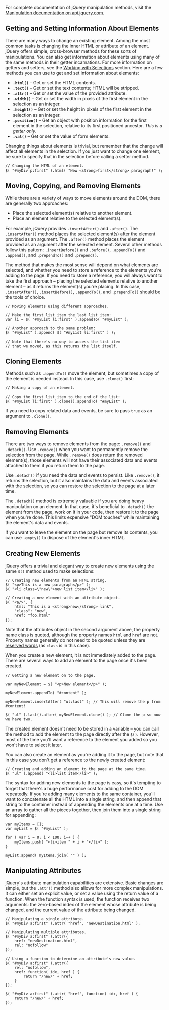 <script>{
	"title": "Manipulating Elements",
	"level": "beginner",
	"source": "http://jqfundamentals.com/legacy",
	"attribution": [ "jQuery Fundamentals" ]
}</script>

For complete documentation of jQuery manipulation methods, visit the [Manipulation documentation on api.jquery.com](http://api.jquery.com/category/manipulation/).

## Getting and Setting Information About Elements

There are many ways to change an existing element. Among the most common tasks is changing the inner HTML or attribute of an element. jQuery offers simple, cross-browser methods for these sorts of manipulations. You can also get information about elements using many of the same methods in their getter incarnations. For more information on getters and setters, see the [Working with Selections](/working-with-selections/) section. Here are a few methods you can use to get and set information about elements:

* **`.html()`** – Get or set the HTML contents.
* **`.text()`** – Get or set the text contents; HTML will be stripped.
* **`.attr()`** – Get or set the value of the provided attribute.
* **`.width()`** – Get or set the width in pixels of the first element in the selection as an integer.
* **`.height()`** – Get or set the height in pixels of the first element in the selection as an integer.
* **`.position()`** – Get an object with position information for the first element in the selection, relative to its first positioned ancestor. _This is a getter only_.
* **`.val()`** – Get or set the value of form elements.

Changing things about elements is trivial, but remember that the change will affect all elements in the selection. If you just want to change one element, be sure to specify that in the selection before calling a setter method.

```
// Changing the HTML of an element.
$( "#myDiv p:first" ).html( "New <strong>first</strong> paragraph!" );
```

## Moving, Copying, and Removing Elements

While there are a variety of ways to move elements around the DOM, there are generally two approaches:

*	Place the selected element(s) relative to another element.
*	Place an element relative to the selected element(s).

For example, jQuery provides `.insertAfter()` and `.after()`. The `.insertAfter()` method places the selected element(s) after the element provided as an argument. The `.after()` method places the element provided as an argument after the selected element. Several other methods follow this pattern: `.insertBefore()` and `.before()`, `.appendTo()` and `.append()`, and `.prependTo()` and `.prepend()`.

The method that makes the most sense will depend on what elements are selected, and whether you need to store a reference to the elements you're adding to the page. If you need to store a reference, you will always want to take the first approach – placing the selected elements relative to another element – as it returns the element(s) you're placing. In this case, `.insertAfter()`, `.insertBefore()`, `.appendTo()`, and `.prependTo()` should be the tools of choice.

```
// Moving elements using different approaches.

// Make the first list item the last list item:
var li = $( "#myList li:first" ).appendTo( "#myList" );

// Another approach to the same problem:
$( "#myList" ).append( $( "#myList li:first" ) );

// Note that there's no way to access the list item
// that we moved, as this returns the list itself.
```

## Cloning Elements

Methods such as `.appendTo()` move the element, but sometimes a copy of the element is needed instead. In this case, use `.clone()` first:

```
// Making a copy of an element.

// Copy the first list item to the end of the list:
$( "#myList li:first" ).clone().appendTo( "#myList" );
```

If you need to copy related data and events, be sure to pass `true` as an argument to `.clone()`.

## Removing Elements

There are two ways to remove elements from the page: `.remove()` and `.detach()`. Use `.remove()` when you want to permanently remove the selection from the page. While `.remove()` does return the removed element(s), those elements will not have their associated data and events attached to them if you return them to the page.

Use `.detach()` if you need the data and events to persist. Like `.remove()`, it returns the selection, but it also maintains the data and events associated with the selection, so you can restore the selection to the page at a later time.

The `.detach()` method is extremely valuable if you are doing heavy manipulation on an element. In that case, it's beneficial to `.detach()` the element from the page, work on it in your code, then restore it to the page when you're done. This limits expensive "DOM touches" while maintaining the element's data and events.

If you want to leave the element on the page but remove its contents, you can use `.empty()` to dispose of the element's inner HTML.

## Creating New Elements

jQuery offers a trivial and elegant way to create new elements using the same `$()` method used to make selections:

```
// Creating new elements from an HTML string.
$( "<p>This is a new paragraph</p>" );
$( "<li class=\"new\">new list item</li>" );
```

```
// Creating a new element with an attribute object.
$( "<a/>", {
	html: "This is a <strong>new</strong> link",
	"class": "new",
	href: "foo.html"
});
```

Note that the attributes object in the second argument above, the property name class is quoted, although the property names `html` and `href` are not. Property names generally do not need to be quoted unless they are [reserved words](https://mathiasbynens.be/notes/reserved-keywords) (as `class` is in this case).

When you create a new element, it is not immediately added to the page. There are several ways to add an element to the page once it's been created.

```
// Getting a new element on to the page.

var myNewElement = $( "<p>New element</p>" );

myNewElement.appendTo( "#content" );

myNewElement.insertAfter( "ul:last" ); // This will remove the p from #content!

$( "ul" ).last().after( myNewElement.clone() ); // Clone the p so now we have two.
```

The created element doesn't need to be stored in a variable – you can call the method to add the element to the page directly after the `$()`. However, most of the time you'll want a reference to the element you added so you won't have to select it later.

You can also create an element as you're adding it to the page, but note that in this case you don't get a reference to the newly created element:

```
// Creating and adding an element to the page at the same time.
$( "ul" ).append( "<li>list item</li>" );
```

The syntax for adding new elements to the page is easy, so it's tempting to forget that there's a huge performance cost for adding to the DOM repeatedly. If you're adding many elements to the same container, you'll want to concatenate all the HTML into a single string, and then append that string to the container instead of appending the elements one at a time. Use an array to gather all the pieces together, then join them into a single string for appending:

```
var myItems = [];
var myList = $( "#myList" );

for ( var i = 0; i < 100; i++ ) {
	myItems.push( "<li>item " + i + "</li>" );
}

myList.append( myItems.join( "" ) );
```

## Manipulating Attributes

jQuery's attribute manipulation capabilities are extensive. Basic changes are simple, but the `.attr()` method also allows for more complex manipulations. It can either set an explicit value, or set a value using the return value of a function. When the function syntax is used, the function receives two arguments: the zero-based index of the element whose attribute is being changed, and the current value of the attribute being changed.

```
// Manipulating a single attribute.
$( "#myDiv a:first" ).attr( "href", "newDestination.html" );
```

```
// Manipulating multiple attributes.
$( "#myDiv a:first" ).attr({
	href: "newDestination.html",
	rel: "nofollow"
});
```

```
// Using a function to determine an attribute's new value.
$( "#myDiv a:first" ).attr({
	rel: "nofollow",
	href: function( idx, href ) {
		return "/new/" + href;
	}
});

$( "#myDiv a:first" ).attr( "href", function( idx, href ) {
	return "/new/" + href;
});
```

